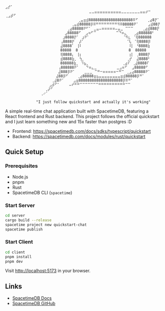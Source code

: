                                                                         ⣠⡞⠁                        
                                          ⣀⣀⣤⣤⣤⣤⣤⣤⣤⣤⣤⣤⣀⣀⣀⣀⣀⣀⣀⣤⣤⡴⠒    ⢀⣠⡾⠋                       
                                     ⢀⣤⣶⣾88888888888888888888⠿⠋    ⢀⣴8⡟⠁                           
                                  ⢀⣤⣾88888⡿⠿⠛⠛⠛⠛⠛⠛⠛⠛⠻⠿88888⠟⠁    ⣠⣾88⡟                           
                                ⢀⣴88888⠟⠋⠁ ⣀⣤⠤⠶⠶⠶⠶⠶⠤⣤⣀ ⠉⠉⠉    ⢀⣴⣾888⡟                            
                               ⣠88888⠋  ⣠⠶⠋⠉         ⠉⠙⠶⣄   ⢀⣴888888⠃                              
                              ⣰8888⡟⠁ ⣰⠟⠁               ⠈⠻⣆ ⠈⢿888888                               
                             ⢠8888⡟  ⡼⠁                   ⠈⢧ ⠈⢿8888⡿                               
                             ⣼8888⠁ ⢸⠇                     ⠸⡇ ⠘8888⣷                               
                             88888  8                       8  88888                               
                             ⢿8888⡄ ⢸⡆                     ⢰⡇ ⢀8888⡟                               
                             ⣾8888⣷⡀ ⢳⡀                   ⢀⡞  ⣼8888⠃                               
                             888888⣷⡀ ⠹⣦⡀               ⢀⣴⠏ ⢀⣼8888⠏                                
                            ⢠888888⠟⠁   ⠙⠶⣄⣀         ⣀⣠⠶⠋  ⣠88888⠋                                 
                            ⣼888⡿⠟⠁    ⣀⣀⣀ ⠉⠛⠒⠶⠶⠶⠶⠶⠒⠛⠉ ⢀⣠⣴88888⠟⠁                                  
                           ⣼88⡿⠋    ⢀⣴88888⣶⣦⣤⣤⣤⣤⣤⣤⣤⣤⣶⣾88888⡿⠛⠁                                    
                         ⢀⣼8⠟⠁    ⣠⣶88888888888888888888⡿⠿⠛⠁                                       
                        ⣠⡾⠋⠁    ⠤⠞⠛⠛⠉⠉⠉⠉⠉⠉⠉⠛⠛⠛⠛⠛⠛⠛⠛⠛⠛⠉⠉                                            
                      ⢀⡼⠋                                                                          
                    ⢀⠔⠁                                                                            
                                                                                                   
                  "I just follow quickstart and actually it's working"

A simple real-time chat application built with SpacetimeDB, featuring a React frontend and Rust backend. This project follows the official quickstart and I just learn something new and 15x faster than postgres :D
- Frontend: https://spacetimedb.com/docs/sdks/typescript/quickstart 
- Backend: https://spacetimedb.com/docs/modules/rust/quickstart

## Quick Setup

### Prerequisites
- Node.js
- pnpm
- Rust
- SpacetimeDB CLI (`spacetime`)

### Start Server
```bash
cd server
cargo build --release
spacetime project new quickstart-chat
spacetime publish
```

### Start Client
```bash
cd client
pnpm install
pnpm dev
```

Visit [http://localhost:5173](http://localhost:5173) in your browser.

## Links
- [SpacetimeDB Docs](https://docs.spacetimedb.com)
- [SpacetimeDB GitHub](https://github.com/clockworklabs/SpacetimeDB)
